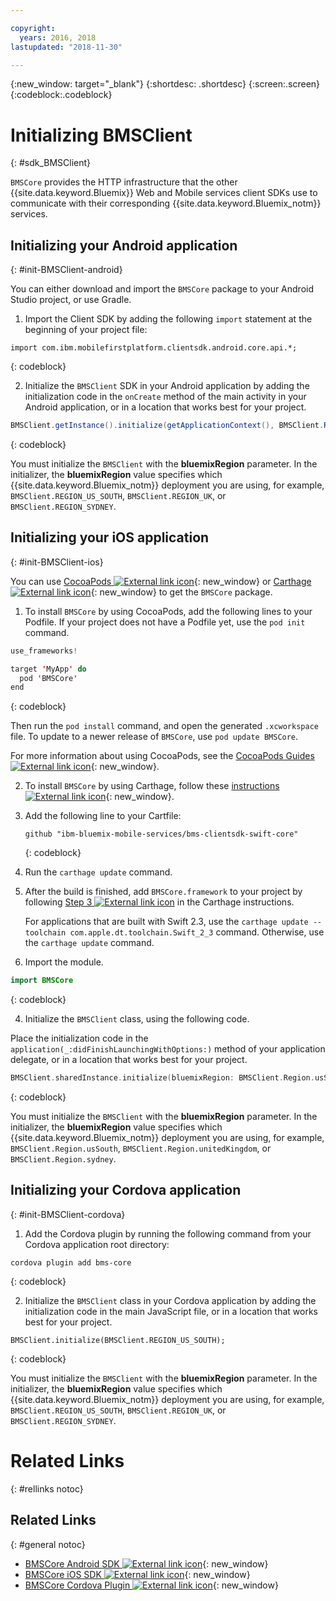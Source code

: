 ```yaml
---

copyright:
  years: 2016, 2018
lastupdated: "2018-11-30"

---
```

{:new_window: target="_blank"}
{:shortdesc: .shortdesc}
{:screen:.screen}
{:codeblock:.codeblock}

# Initializing BMSClient
{: #sdk_BMSClient}

`BMSCore` provides the HTTP infrastructure that the other {{site.data.keyword.Bluemix}} Web and Mobile services client SDKs use to communicate with their corresponding {{site.data.keyword.Bluemix_notm}} services.


## Initializing your Android application
{: #init-BMSClient-android}

You can either download and import the `BMSCore` package to your Android Studio project, or use Gradle.

1. Import the Client SDK by adding the following `import` statement at the beginning of your project file:

  ```
  import com.ibm.mobilefirstplatform.clientsdk.android.core.api.*;
  ```
  {: codeblock}

2. Initialize the `BMSClient` SDK in your Android application by adding the initialization code in the `onCreate` method of the main activity in your Android application, or in a location that works best for your project.

  ```Java
  BMSClient.getInstance().initialize(getApplicationContext(), BMSClient.REGION_US_SOUTH); // Make sure that you point to your region
  ```
  {: codeblock}

  You must initialize the `BMSClient` with the **bluemixRegion** parameter. In the initializer, the **bluemixRegion** value specifies which {{site.data.keyword.Bluemix_notm}} deployment you are using, for example, `BMSClient.REGION_US_SOUTH`, `BMSClient.REGION_UK`, or `BMSClient.REGION_SYDNEY`.


## Initializing your iOS application
{: #init-BMSClient-ios}

You can use [CocoaPods ![External link icon](../../icons/launch-glyph.svg "External link icon")](https://cocoapods.org){: new_window} or [Carthage ![External link icon](../../icons/launch-glyph.svg "External link icon")](https://github.com/Carthage/Carthage){: new_window} to get the `BMSCore` package.

1. To install `BMSCore` by using CocoaPods, add the following lines to your Podfile. If your project does not have a Podfile yet, use the `pod init` command.

  ```Swift
  use_frameworks!

  target 'MyApp' do
    pod 'BMSCore'
  end
  ```
  {: codeblock}

  Then run the `pod install` command, and open the generated `.xcworkspace` file. To update to a newer release of `BMSCore`, use `pod update BMSCore`.

  For more information about using CocoaPods, see the [CocoaPods Guides ![External link icon](../../icons/launch-glyph.svg "External link icon")](https://guides.cocoapods.org/using/index.html){: new_window}.

2. To install `BMSCore` by using Carthage, follow these [instructions ![External link icon](../../icons/launch-glyph.svg "External link icon")](https://github.com/Carthage/Carthage#getting-started){: new_window}.

  1. Add the following line to your Cartfile:

      ```
      github "ibm-bluemix-mobile-services/bms-clientsdk-swift-core"
      ```
      {: codeblock}

  2. Run the `carthage update` command.

  3. After the build is finished, add `BMSCore.framework` to your project by following [Step 3 ![External link icon](../../icons/launch-glyph.svg "External link icon")](https://github.com/Carthage/Carthage#getting-started) in the Carthage instructions.

      For applications that are built with Swift 2.3, use the `carthage update --toolchain com.apple.dt.toolchain.Swift_2_3` command. Otherwise, use the `carthage update` command.

3. Import the module.

  ```Swift
  import BMSCore
  ```
  {: codeblock}

4. Initialize the `BMSClient` class, using the following code.

  Place the initialization code in the `application(_:didFinishLaunchingWithOptions:)` method of your application delegate, or in a location that works best for your project.

  ```Swift
  BMSClient.sharedInstance.initialize(bluemixRegion: BMSClient.Region.usSouth) // Make sure that you point to your region
  ```
  {: codeblock}

  You must initialize the `BMSClient` with the **bluemixRegion** parameter. In the initializer, the **bluemixRegion** value specifies which {{site.data.keyword.Bluemix_notm}} deployment you are using, for example, `BMSClient.Region.usSouth`, `BMSClient.Region.unitedKingdom`, or `BMSClient.Region.sydney`.


## Initializing your Cordova application
{: #init-BMSClient-cordova}

1. Add the Cordova plugin by running the following command from your Cordova application root directory:

  ```
  cordova plugin add bms-core
  ```
  {: codeblock}

2. Initialize the `BMSClient` class in your Cordova application by adding the initialization code in the main JavaScript file, or in a location that works best for your project.

  ```
  BMSClient.initialize(BMSClient.REGION_US_SOUTH);
  ```
  {: codeblock}

  You must initialize the `BMSClient` with the **bluemixRegion** parameter. In the initializer, the **bluemixRegion** value specifies which {{site.data.keyword.Bluemix_notm}} deployment you are using, for example, `BMSClient.REGION_US_SOUTH`, `BMSClient.REGION_UK`, or `BMSClient.REGION_SYDNEY`.


# Related Links
{: #rellinks notoc}

## Related Links
{: #general notoc}

* [BMSCore Android SDK ![External link icon](../../icons/launch-glyph.svg "External link icon")](https://github.com/ibm-bluemix-mobile-services/bms-clientsdk-android-core){: new_window}
* [BMSCore iOS SDK ![External link icon](../../icons/launch-glyph.svg "External link icon")](https://github.com/ibm-bluemix-mobile-services/bms-clientsdk-swift-core){: new_window}
* [BMSCore Cordova Plugin ![External link icon](../../icons/launch-glyph.svg "External link icon")](https://github.com/ibm-bluemix-mobile-services/bms-clientsdk-cordova-plugin-core){: new_window}
